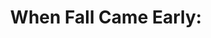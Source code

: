 ---
collection_archive: true
collection_category:
  - 'Exhibited Works '
  - Award Winning
  - Editorial
  - Science
  - Reportage
  - Travel
  - Climate Change
  - Color
  - Environments
  - Color
collection_content: >-
  Recently the United States experienced its worst drought in more than 50
  years. Roughly half the nation, most of the high plains, Midwest and South
  were in extreme or exceptional drought, the two worst categories. These
  photographs bear witness to how that drought devastated the Arkansas River
  Basin.


  “This is a study of how climate change is altering the landscape, the backdrop
  to my childhood, my beloved Ozark Mountains,” Jesse said.


  The drought caused leaves to turn color and drop in mid-July, shriveled corn
  never to be harvested, and left cattle unable to find food, shade or relief
  from hot, dusty winds.


  This collection of seven images is poignant, the images simple and stark in
  their quiet brutality. The photos are a prescient expression of the fear and
  anger 400,000 people gave voice to in September 2014 during the People’s
  Climate March in New York City, days before the United Nations climate summit.
collection_cover: 'https://d1sf55qlb7p6hz.cloudfront.net/fall-2.jpg'
collection_cover_mobile: 'https://d1sf55qlb7p6hz.cloudfront.net/verticalcovers-31.jpg'
collection_description: >-
  This is a study of how climate change is altering the landscape and the
  backdrop to my childhood, my beloved Ozark Mountains. The most severe drought
  since the dust bowl caused leaves to turn color and drop in mid-July,
  shriveled corn never to be harvested, and left cattle unable to find food,
  shade or relief from hot, dusty winds. Published with _MSNBC_ on the eve of
  the 2014 People’s Climate March.  
   

  Winner of the 2015 _PDN Photography Annual_ and _AP 30_: _American Photography
  2015._
collection_exhibition: []
collection_filter: Personal
collection_hidden: false
collection_meta: The Drought Along the Arkansas River Basin
collection_meta_2: '2014'
collection_preview:
  - 'https://d1sf55qlb7p6hz.cloudfront.net/fall-cover-1.jpg'
  - 'https://d1sf55qlb7p6hz.cloudfront.net/fall-cover-2.jpg'
  - 'https://d1sf55qlb7p6hz.cloudfront.net/fall-cover-3.jpg'
  - 'https://d1sf55qlb7p6hz.cloudfront.net/fall-cover-4.jpg'
cover_image: 'https://d1sf55qlb7p6hz.cloudfront.net/social-4.jpg'
date: ''
layout: blocks
logo: ''
navigation_theme: white
px_extra: true
slug: projects/when-fall-came-early
theme_color: '#E1EAED'
theme_color_all_works: '#7BC8FF'
title: 'When Fall Came Early:'
seo:
  meta_description: >-
    This is a study of how climate change is altering the landscape and the
    backdrop to my childhood, my beloved Ozark Mountains.
  meta_title: 'When Fall Came Early: Drought Along the Arkansas River Basin'
collection_awards:
  - content: |-
      **2015**  
      **_PDN Photo Annual_**  
      Best Editorial Series: _When Fall Came Early_ published by MSNBC
    template: popup-text-element
  - content: |-
      **2015**  
      **_AP 31: American Photography Annual 30_**  
      Best Personal Work Series
    template: popup-text-element
collection_blocks:
  - _bookshop_name: collections/media-row-start
    row_alignment: between
  - _bookshop_name: collections/media-element
    block: media-element
    color: '#F1CDA5'
    image: 'https://d1sf55qlb7p6hz.cloudfront.net/fall-1.jpg'
    margin_left: '35'
    margin_right: ''
    margin_y: '50'
    width: '50'
  - _bookshop_name: collections/media-row
    row_alignment: between
  - _bookshop_name: collections/media-element
    block: media-element
    color: '#FF7E69'
    image: 'https://d1sf55qlb7p6hz.cloudfront.net/fall-2.jpg'
    margin_left: '5'
    margin_y: '100'
    width: '40'
  - _bookshop_name: collections/media-element
    block: media-element
    color: '#E5F3F0'
    image: 'https://d1sf55qlb7p6hz.cloudfront.net/fall-3.jpg'
    margin_left: ''
    margin_right: '5'
    margin_y: '300'
    width: '45'
  - _bookshop_name: collections/media-row
    row_alignment: between
  - _bookshop_name: collections/media-element
    align_y: start
    block: media-element
    color: '#EEEBE6'
    image: 'https://d1sf55qlb7p6hz.cloudfront.net/fall-4.jpg'
    margin_left: '30'
    margin_right: '25'
    margin_y: '100'
    width: '40'
  - _bookshop_name: collections/media-row
    row_alignment: between
  - _bookshop_name: collections/media-element
    block: media-element
    color: '#C6DC87'
    image: 'https://d1sf55qlb7p6hz.cloudfront.net/fall-5.jpg'
    margin_left: '5'
    margin_right: ''
    margin_y: '100'
    width: '45'
  - _bookshop_name: collections/media-element
    block: media-element
    color: '#FFE29A'
    image: 'https://d1sf55qlb7p6hz.cloudfront.net/fall-6.jpg'
    margin_right: '15'
    margin_y: '700'
    width: '25'
  - _bookshop_name: collections/media-row
    row_alignment: between
  - _bookshop_name: collections/media-element
    block: media-element
    color: '#F2AE73'
    image: 'https://d1sf55qlb7p6hz.cloudfront.net/fall-7.jpg'
    margin_left: '20'
    margin_right: '0'
    margin_y: '200'
    width: '60'
collection_press:
  - content: >-
      [**_MSNBC. Feature and
      Interview._**](http://www.msnbc.com/msnbc/when-fall-came-early)
    template: popup-text-element
  - content: '**_AARP Earth Day Feature_**'
    template: popup-text-element
---